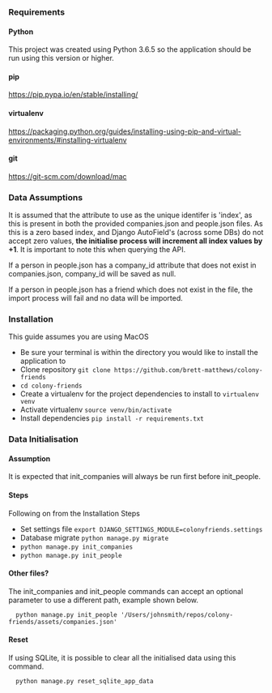 ### Requirements
#### Python
This project was created using Python 3.6.5 so the application should be run using this version or higher.
#### pip
https://pip.pypa.io/en/stable/installing/
#### virtualenv
https://packaging.python.org/guides/installing-using-pip-and-virtual-environments/#installing-virtualenv
#### git
https://git-scm.com/download/mac

### Data Assumptions
It is assumed that the attribute to use as the unique identifer is 'index', as this is present in both the provided companies.json and people.json files. As this is a zero based index, and Django AutoField's (across some DBs) do not accept zero values, **the initialise process will increment all index values by +1**. It is important to note this when querying the API.

If a person in people.json has a company_id attribute that does not exist in companies.json, company_id will be saved as null.

If a person in people.json has a friend which does not exist in the file, the import process will fail and no data will be imported.

### Installation
This guide assumes you are using MacOS
- Be sure your terminal is within the directory you would like to install the application to
- Clone repository `git clone https://github.com/brett-matthews/colony-friends`
- `cd colony-friends`
- Create a virtualenv for the project dependencies to install to `virtualenv venv`
- Activate virtualenv `source venv/bin/activate`
- Install dependencies `pip install -r requirements.txt`


### Data Initialisation

#### Assumption
  It is expected that init_companies will always be run first before init_people.

#### Steps
Following on from the Installation Steps
- Set settings file `export DJANGO_SETTINGS_MODULE=colonyfriends.settings`
- Database migrate `python manage.py migrate`
- `python manage.py init_companies`
- `python manage.py init_people`

#### Other files?
The init_companies and init_people commands can accept an optional parameter to use a different path, example shown below.
```
  python manage.py init_people '/Users/johnsmith/repos/colony-friends/assets/companies.json'
```
#### Reset
If using SQLite, it is possible to clear all the initialised data using this command.
```
  python manage.py reset_sqlite_app_data
```

